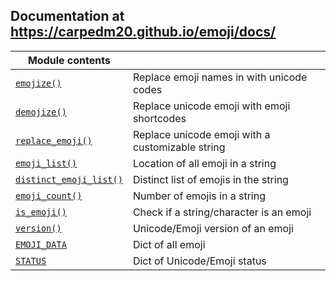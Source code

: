 ## Documentation at https://carpedm20.github.io/emoji/docs/

| **Module contents**                                                                           |                                                              |
|-----------------------------------------------------------------------------------------------|--------------------------------------------------------------|
| [`emojize()`](https://carpedm20.github.io/emoji/docs/#emoji.emojize)                          | Replace emoji names in with unicode codes                    |
| [`demojize()`](https://carpedm20.github.io/emoji/docs/#emoji.demojize)                        | Replace unicode emoji with emoji shortcodes                  |
| [`replace_emoji()`](https://carpedm20.github.io/emoji/docs/#emoji.replace_emoji)              | Replace unicode emoji with a customizable string             |
| [`emoji_list()`](https://carpedm20.github.io/emoji/docs/#emoji.emoji_list)                    | Location of all emoji in a string                            |
| [`distinct_emoji_list()`](https://carpedm20.github.io/emoji/docs/#emoji.distinct_emoji_list)  | Distinct list of emojis in the string                        |
| [`emoji_count()`](https://carpedm20.github.io/emoji/docs/#emoji.emoji_count)                  | Number of emojis in a string                                 |
| [`is_emoji()`](https://carpedm20.github.io/emoji/docs/#emoji.is_emoji)                        | Check if a string/character is an emoji                      |
| [`version()`](https://carpedm20.github.io/emoji/docs/#emoji.version)                          | Unicode/Emoji version of an emoji                            |
| [`EMOJI_DATA`](https://carpedm20.github.io/emoji/docs/#emoji.EMOJI_DATA)                      | Dict of all emoji                                            |
| [`STATUS`](https://carpedm20.github.io/emoji/docs/#emoji.STATUS)                              | Dict of Unicode/Emoji status                                 |
